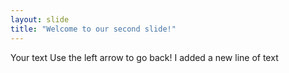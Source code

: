 ```yaml
---
layout: slide
title: "Welcome to our second slide!"
---
```

Your text
Use the left arrow to go back!
I added a new line of text
